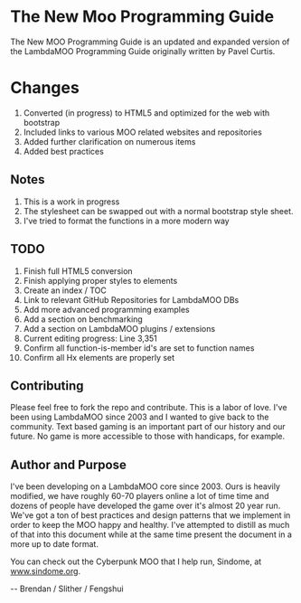 # The New Moo Programming Guide
The New MOO Programming Guide is an updated and expanded version of the LambdaMOO Programming Guide originally written by Pavel Curtis.

# Changes
1. Converted (in progress) to HTML5 and optimized for the web with bootstrap
2. Included links to various MOO related websites and repositories
3. Added further clarification on numerous items
4. Added best practices

## Notes
1. This is a work in progress
2. The stylesheet can be swapped out with a normal bootstrap style sheet.
3. I've tried to format the functions in a more modern way

## TODO
1. Finish full HTML5 conversion
2. Finish applying proper styles to elements
3. Create an index / TOC
4. Link to relevant GitHub Repositories for LambdaMOO DBs
5. Add more advanced programming examples
6. Add a section on benchmarking
7. Add a section on LambdaMOO plugins / extensions
8. Current editing progress: Line 3,351
9. Confirm all function-is-member id's are set to function names
10. Confirm all Hx elements are properly set

## Contributing
Please feel free to fork the repo and contribute.  This is a labor of love.  I've been using LambdaMOO since 2003 and I wanted to give back to the community.  Text based gaming is an important part of our history and our future.  No game is more accessible to those with handicaps, for example.

## Author and Purpose
I've been developing on a LambdaMOO core since 2003.  Ours is heavily modified, we have roughly 60-70 players online a lot of time time and dozens of people have developed the game over it's almost 20 year run.  We've got a ton of best practices and design patterns that we implement in order to keep the MOO happy and healthy.  I've attempted to distill as much of that into this document while at the same time present the document in a more up to date format.

You can check out the Cyberpunk MOO that I help run, Sindome, at www.sindome.org.

-- Brendan / Slither / Fengshui
